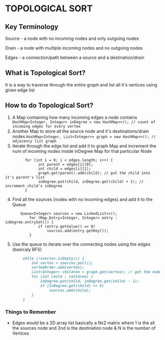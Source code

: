 # TOPOLOGICAL SORT

## Key Terminology
Source - a node with no incoming nodes and only outgoing nodes

Drain - a node with multiple incoming nodes and no outgoing nodes

Edges - a connection/path between a source and a destination/drain

## What is Topological Sort?
It is a way to traverse through the entire graph and list all it's vertices using given edge list

## How to do Topological Sort?
1. A Map containing how many incoming edges a node contains
   ``` HashMap<Integer, Integer> inDegree = new HashMap<>(); // count of incoming edges for every vertex```
2. Another Map to store all the source node and it's destinations/drain nodes
   ```HashMap<Integer, List<Integer>> graph = new HashMap<>(); // adjacency list graph```
3. Iterate through the edge list and add it to graph Map and increment the num of incoming nodes inside inDegree Map for that particular Node
```       
         for (int i = 0; i < edges.length; i++) {
               int parent = edges[i][0];
               int child = edges[i][1];
               graph.get(parent).add(child); // put the child into it's parent's list
               inDegree.put(child, inDegree.get(child) + 1); // increment child's inDegree
         }
```
4. Find all the sources (nodes with no incoming edges) and add it to the Queue
```        
       Queue<Integer> sources = new LinkedList<>();
           for (Map.Entry<Integer, Integer> entry : inDegree.entrySet()) {
               if (entry.getValue() == 0)
                   sources.add(entry.getKey());
           }
```
5. Use the queue to iterate over the connecting nodes using the edges (basicaly BFS)
```markdown
        while (!sources.isEmpty()) {
            int vertex = sources.poll();
            sortedOrder.add(vertex);
            List<Integer> children = graph.get(vertex); // get the node's children to decrement their in-degrees
            for (int child : children) {
                inDegree.put(child, inDegree.get(child) - 1);
                if (inDegree.get(child) == 0)
                    sources.add(child);
            }
        }
```

### Things to Remember
- Edges would be a 2D array list basically a Nx2 matrix where 1 is the all the sources node and 2nd is the destination node
  & N is the number of Vertices  